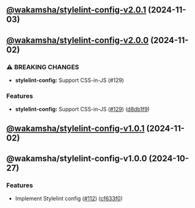 ## [@wakamsha/stylelint-config-v2.0.1](https://github.com/wakamsha/frontend-tools/compare/@wakamsha/stylelint-config-v2.0.0...@wakamsha/stylelint-config-v2.0.1) (2024-11-03)

## [@wakamsha/stylelint-config-v2.0.0](https://github.com/wakamsha/frontend-tools/compare/@wakamsha/stylelint-config-v1.0.1...@wakamsha/stylelint-config-v2.0.0) (2024-11-02)

### ⚠ BREAKING CHANGES

* **stylelint-config:** Support CSS-in-JS (#129)

### Features

* **stylelint-config:** Support CSS-in-JS ([#129](https://github.com/wakamsha/frontend-tools/issues/129)) ([d8db1f9](https://github.com/wakamsha/frontend-tools/commit/d8db1f9493e1299534bbeea569433322f0a2e16d))

## [@wakamsha/stylelint-config-v1.0.1](https://github.com/wakamsha/frontend-tools/compare/@wakamsha/stylelint-config-v1.0.0...@wakamsha/stylelint-config-v1.0.1) (2024-11-02)

## @wakamsha/stylelint-config-v1.0.0 (2024-10-27)

### Features

* Implement Stylelint config ([#112](https://github.com/wakamsha/frontend-tools/issues/112)) ([cf633f0](https://github.com/wakamsha/frontend-tools/commit/cf633f01e23ede24680c5a3b08e4b6b87aee6f35))
